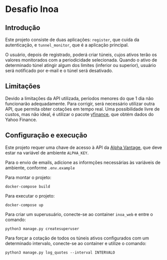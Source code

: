 # Desafio Inoa

## Introdução
Este projeto consiste de duas aplicações: `register`, que cuida da autenticação, e `tunnel_monitor`, que é a aplicação principal.

O usuário, depois de registrado, poderá criar túneis, cujos ativos terão os valores monitorados com a periodicidade selecionada.
Quando o ativo de determinado túnel atingir algum dos limites (inferior ou superior), usuário será notificado por e-mail e o túnel será desativado.

## Limitações
Devido a limitações da API utilizada, períodos menores do que 1 dia não funcionarão adequadamente. Para corrigir, será necessário utilizar outra API, que permita obter cotações em tempo real. Uma possibilidade livre de custos, mas não ideal, é utilizar o pacote [yfinance](https://github.com/ranaroussi/yfinance), que obtém dados do Yahoo Finance.

## Configuração e execução
Este projeto requer uma chave de acesso à API da [Alpha Vantage](https://www.alphavantage.co/), que deve estar na variável de ambiente `ALPHA_KEY`.

Para o envio de emails, adicione as informções necessárias às variáveis de ambiente, conforme `.env.example`

Para montar o projeto:
```
docker-compose build
```

Para executar o projeto:
```
docker-compose up
```

Para criar um superusuário, conecte-se ao container `inoa_web` e entre o comando:
```
python3 manage.py createsuperuser
```

Para forçar a cotação de todos os túneis ativos configurados com um determinado intervalo, conecte-se ao container e utilize o comando:
```
python3 manage.py log_quotes --interval INTERVALO
```